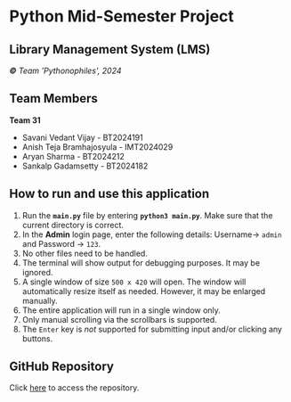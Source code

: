 Python Mid-Semester Project
===========================

Library Management System (LMS)
-------------------------------

_**©** Team 'Pythonophiles', 2024_

## Team Members
**Team 31**
* Savani Vedant Vijay      - BT2024191
* Anish Teja Bramhajosyula - IMT2024029
* Aryan Sharma             - BT2024212
* Sankalp Gadamsetty       - BT2024182

## How to run and use this application
1. Run the **`main.py`** file by entering **`python3 main.py`**. Make sure that the current directory is correct.
2. In the **Admin** login page, enter the following details: Username-> `admin` and Password -> `123`.
3. No other files need to be handled.
4. The terminal will show output for debugging purposes. It may be ignored.
5. A single window of size `500 x 420` will open. The window will automatically resize itself as needed. However, it may be enlarged manually.
6. The entire application will run in a single window only.
7. Only manual scrolling via the scrollbars is supported.
8. The `Enter` key is _not_ supported for submitting input and/or clicking any buttons.

## GitHub Repository
Click [here](https://github.com/Vedant-Savani/Python_M_Sem_1_24) to access the repository.

